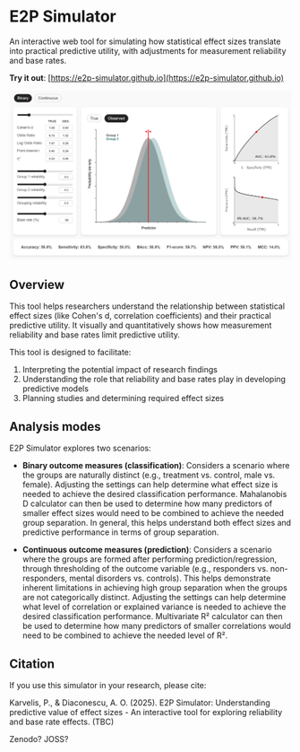 # E2P Simulator

An interactive web tool for simulating how statistical effect sizes translate into practical predictive utility, with adjustments for measurement reliability and base rates. 

**Try it out**: [https://e2p-simulator.github.io](https://e2p-simulator.github.io)

![Screenshot of the simulator](screenshot.png)

## Overview

This tool helps researchers understand the relationship between statistical effect sizes (like Cohen's d, correlation coefficients) and their practical predictive utility. It visually and quantitatively shows how measurement reliability and base rates limit predictive utility.

This tool is designed to facilitate:

1. Interpreting the potential impact of research findings 
2. Understanding the role that reliability and base rates play in developing predictive models
3. Planning studies and determining required effect sizes

## Analysis modes

E2P Simulator explores two scenarios:

- **Binary outcome measures (classification)**: Considers a scenario where the groups are naturally distinct (e.g., treatment vs. control, male vs. female). Adjusting the settings can help determine what effect size is needed to achieve the desired classification performance. Mahalanobis D calculator can then be used to determine how many predictors of smaller effect sizes would need to be combined to achieve the needed group separation. In general, this helps understand both effect sizes and predictive performance in terms of group separation. 

- **Continuous outcome measures (prediction)**: Considers a scenario where the groups are formed after performing prediction/regression, through thresholding of the outcome variable (e.g., responders vs. non-responders, mental disorders vs. controls). This helps demonstrate inherent limitations in achieving high group separation when the groups are not categorically distinct. Adjusting the settings can help determine what level of correlation or explained variance is needed to achieve the desired classification performance. Multivariate R² calculator can then be used to determine how many predictors of smaller correlations would need to be combined to achieve the needed level of R².

## Citation

If you use this simulator in your research, please cite:

Karvelis, P., & Diaconescu, A. O. (2025). E2P Simulator: Understanding predictive value of effect sizes - 
An interactive tool for exploring reliability and base rate effects. (TBC)

Zenodo?
JOSS?


